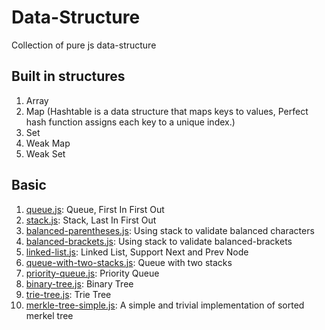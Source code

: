 # Data-Structure
Collection of pure js data-structure

## Built in structures
1. Array
1. Map (Hashtable is a data structure that maps keys to values, Perfect hash function assigns each key to a unique index.)
1. Set
1. Weak Map
1. Weak Set



## Basic

1. [queue.js](queue.js): Queue, First In First Out
1. [stack.js](stack.js): Stack, Last In First Out
1. [balanced-parentheses.js](balanced-parentheses.js): Using stack to validate balanced characters
1. [balanced-brackets.js](balanced-brackets.js): Using stack to validate balanced-brackets
1. [linked-list.js](linked-list.js): Linked List, Support Next and Prev Node
1. [queue-with-two-stacks.js](queue-with-two-stack.js): Queue with two stacks
1. [priority-queue.js](priority-queue.js): Priority Queue
1. [binary-tree.js](binary-tree.js): Binary Tree
1. [trie-tree.js](trie-tree.js): Trie Tree
1. [merkle-tree-simple.js](merkle-tree-simple.js): A simple and trivial implementation of sorted merkel tree
